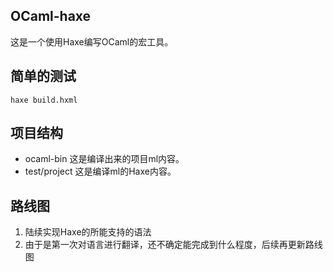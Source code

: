 ## OCaml-haxe
这是一个使用Haxe编写OCaml的宏工具。

## 简单的测试
```shell
haxe build.hxml
```

## 项目结构
- ocaml-bin 这是编译出来的项目ml内容。
- test/project 这是编译ml的Haxe内容。

## 路线图
1. 陆续实现Haxe的所能支持的语法
2. 由于是第一次对语言进行翻译，还不确定能完成到什么程度，后续再更新路线图
